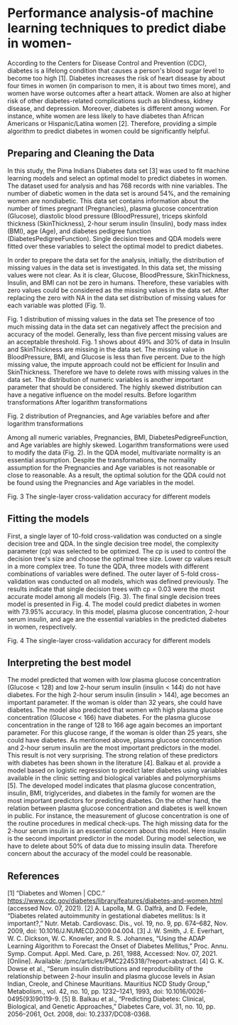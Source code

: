 # Performance analysis-of machine learning techniques to predict diabe in women-
According to the Centers for Disease Control and Prevention (CDC), diabetes is a lifelong condition that causes a person's blood sugar level to become too high [1]. Diabetes increases the risk of heart disease by about four times in women (in comparison to men, it is about two times more), and women have worse outcomes after a heart attack. Women are also at higher risk of other diabetes-related complications such as blindness, kidney disease, and depression. Moreover, diabetes is different among women. For instance, white women are less likely to have diabetes than African Americans or Hispanic/Latina women [2]. Therefore, providing a simple algorithm to predict diabetes in women could be significantly helpful.  
## Preparing and Cleaning the Data
In this study, the Pima Indians Diabetes data set [3] was used to fit machine learning models and select an optimal model to predict diabetes in women. The dataset used for analysis and has 768 records with nine variables. The number of diabetic women in the data set is around 54%, and the remaining women are nondiabetic. This data set contains information about the number of times pregnant (Pregnancies), plasma glucose concentration (Glucose), diastolic blood pressure (BloodPressure), triceps skinfold thickness (SkinThickness), 2-hour serum insulin (Insulin), body mass index (BMI), age (Age), and diabetes pedigree function (DiabetesPedigreeFunction). Single decision trees and QDA models were fitted over these variables to select the optimal model to predict diabetes.  

In order to prepare the data set for the analysis, initially, the distribution of missing values in the data set is investigated. In this data set, the missing values were not clear. As it is clear,  Glucose, BloodPressure, SkinThickness, Insulin, and BMI can not be zero in humans. Therefore, these variables with zero values could be considered as the missing values in the data set. After replacing the zero with NA in the data set distribution of missing values for each variable was plotted (Fig. 1).
 
Fig. 1 distribution of missing values in the data set
The presence of too much missing data in the data set can negatively affect the precision and accuracy of the model. Generally, less than five percent missing values are an acceptable threshold. Fig. 1 shows about 49% and 30% of data in Insulin and SkinThickness are missing in the data set. The missing value in BloodPressure, BMI, and Glucose is less than five percent. 
 Due to the high missing value, the impute approach could not be efficient for Insulin and SkinThickness. Therefore we have to delete rows with missing values in the data set. 
The distribution of numeric variables is another important parameter that should be considered. The highly skewed distribution can have a negative influence on the model results.
Before logarithm transformations	After logarithm transformations
 	 
 	 
Fig. 2 distribution of Pregnancies, and Age variables before and after logarithm transformations 

 Among all numeric variables, Pregnancies, BMI, DiabetesPedigreeFunction, and Age variables are highly skewed. Logarithm transformations were used to modify the data (Fig. 2).  In the QDA model, multivariate normality is an essential assumption. Despite the transformations, the normality assumption for the Pregnancies and Age variables is not reasonable or close to reasonable. As a result, the optimal solution for the QDA could not be found using the Pregnancies and Age variables in the model.  
 
Fig. 3 The single-layer cross-validation accuracy for different models
## Fitting the models
First, a single layer of 10-fold cross-validation was conducted on a single decision tree and QDA. In the single decision tree model, the complexity parameter (cp) was selected to be optimized. The cp is used to control the decision tree's size and choose the optimal tree size. Lower cp values result in a more complex tree. To tune the QDA, three models with different combinations of variables were defined. The outer layer of 5-fold cross-validation was conducted on all models, which was defined previously. The results indicate that single decision trees with cp = 0.03 were the most accurate model among all models (Fig. 3). 
The final single decision trees model is presented in Fig. 4. The model could predict diabetes in women with 73.95% accuracy. In this model, plasma glucose concentration, 2-hour serum insulin, and age are the essential variables in the predicted diabetes in women, respectively. 
 
 
Fig. 4 The single-layer cross-validation accuracy for different models

## Interpreting the best model
The model predicted that women with low plasma glucose concentration (Glucose < 128) and low 2-hour serum insulin (insulin < 144) do not have diabetes. For the high 2-hour serum insulin (insulin > 144), age becomes an important parameter. If the woman is older than 32 years, she could have diabetes.   The model also predicted that women with high plasma glucose concentration (Glucose < 166) have diabetes. For the plasma glucose concentration in the range of 128 to 166 age again becomes an important parameter. For this glucose range, if the woman is older than 25 years, she could have diabetes. 
As mentioned above, plasma glucose concentration and 2-hour serum insulin are the most important predictors in the model. This result is not very surprising. The strong relation of these predictors with diabetes has been shown in the literature [4]. Balkau et al. provide a model based on logistic regression to predict later diabetes using variables available in the clinic setting and biological variables and polymorphisms [5]. The developed model indicates that plasma glucose concentration, insulin, BMI, triglycerides, and diabetes in the family for women are the most important predictors for predicting diabetes. On the other hand, the relation between plasma glucose concentration and diabetes is well known in public. For instance, the measurement of glucose concentration is one of the routine procedures in medical check-ups. 
The high missing data for the 2-hour serum insulin is an essential concern about this model. Here insulin is the second important predictor in the model. During model selection, we have to delete about 50% of data due to missing insulin data. Therefore concern about the accuracy of the model could be reasonable. 

## References
[1]	“Diabetes and Women | CDC.” https://www.cdc.gov/diabetes/library/features/diabetes-and-women.html (accessed Nov. 07, 2021).
[2]	A. Lapolla, M. G. Dalfrà, and D. Fedele, “Diabetes related autoimmunity in gestational diabetes mellitus: Is it important?,” Nutr. Metab. Cardiovasc. Dis., vol. 19, no. 9, pp. 674–682, Nov. 2009, doi: 10.1016/J.NUMECD.2009.04.004.
[3]	J. W. Smith, J. E. Everhart, W. C. Dickson, W. C. Knowler, and R. S. Johannes, “Using the ADAP Learning Algorithm to Forecast the Onset of Diabetes Mellitus,” Proc. Annu. Symp. Comput. Appl. Med. Care, p. 261, 1988, Accessed: Nov. 07, 2021. [Online]. Available: /pmc/articles/PMC2245318/?report=abstract.
[4]	G. K. Dowse et al., “Serum insulin distributions and reproducibility of the relationship between 2-hour insulin and plasma glucose levels in Asian Indian, Creole, and Chinese Mauritians. Mauritius NCD Study Group,” Metabolism., vol. 42, no. 10, pp. 1232–1241, 1993, doi: 10.1016/0026-0495(93)90119-9.
[5]	B. Balkau et al., “Predicting Diabetes: Clinical, Biological, and Genetic Approaches,” Diabetes Care, vol. 31, no. 10, pp. 2056–2061, Oct. 2008, doi: 10.2337/DC08-0368.

